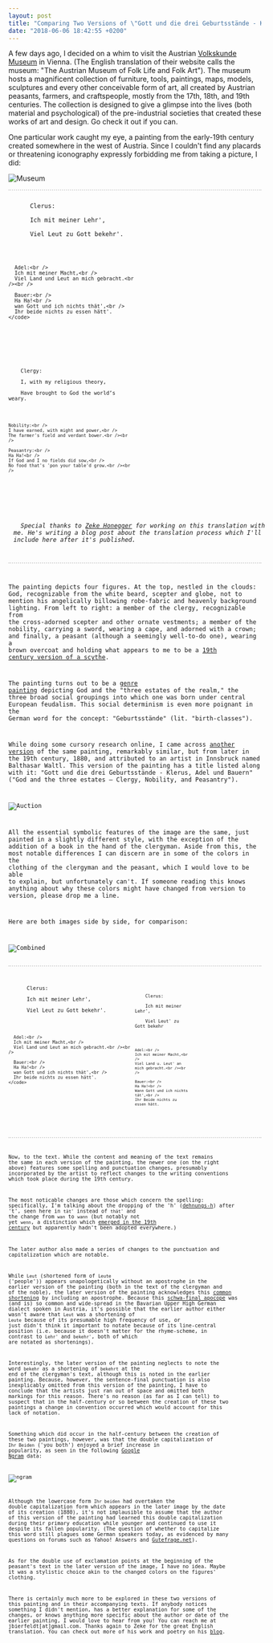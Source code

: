 ```yaml
---
layout: post
title: "Comparing Two Versions of \"Gott und die drei Geburtsstände - Klerus, Adel und Bauern\""
date: "2018-06-06 18:42:55 +0200"
---
```


A few days ago, I decided on a whim to visit the Austrian [Volkskunde Museum](https://www.volkskundemuseum.at/jart/prj3/volkskundemuseum/main.jart?content-id=1377520150937&rel=de) in Vienna. (The English translation of their website calls the museum: "The Austrian Museum of Folk Life and Folk Art"). The museum hosts a magnificent collection of furniture, tools, paintings, maps, models, sculptures and every other conceivable form of art, all created by Austrian peasants, farmers, and craftspeople, mostly from the 17th, 18th, and 19th centuries. The collection is designed to give a glimpse into the lives (both material and psychological) of the pre-industrial societies that created these works of art and design. Go check it out if you can.

One particular work caught my eye, a painting from the early-19th century created somewhere in the west of Austria. Since I couldn't find any placards or threatening iconography expressly forbidding me from taking a picture, I did:

![Museum](/assets/trans-gott-die-drei/images/museum.jpg)

<div style="display: flex; flex-wrap: wrap; border-top: 2px dotted lightgrey; border-bottom: 2px dotted lightgrey; padding-top: 10px">
  <div style="width: 50%">
    <code language="">
      Clerus:<br />
      Ich mit meiner Lehr',<br />
      Viel Leut zu Gott bekehr'.<br /><br />

      Adel:<br />
      Ich mit meiner Macht,<br />
      Viel Land und Leut an mich gebracht.<br /><br />

      Bauer:<br />
      Ha Ha!<br />
      wan Gott und ich nichts thät',<br />
      Ihr beide nichts zu essen hätt'.
    </code>
  </div>
  <div style="width: 50%">
  <code language="">
    Clergy:<br />
    I, with my religious theory,<br />
    Have brought to God the world’s weary.<br /><br />

    Nobility:<br />
    I have earned, with might and power,<br />
    The farmer's field and verdant bower.<br /><br />

    Peasantry:<br />
    Ha Ha!<br />
    If God and I no fields did sow,<br />
    No food that's 'pon your table'd grow.<br /><br />
  </code>
  </div>
  <div style="width: 100%; padding: 10px; font-style: italic">
  Special thanks to <a href="https://concerningwords.wordpress.com/">Zeke Honegger</a> for working on this translation with me. He's writing a blog post about the translation process which I'll include here after it's published.
  </div>
</div>

The painting depicts four figures. At the top, nestled in the clouds: God, recognizable from the white beard, scepter and globe, not to mention his angelically billowing robe-fabric and heavenly background lighting. From left to right: a member of the clergy, recognizable from the cross-adorned scepter and other ornate vestments; a member of the nobility, carrying a sword, wearing a cape, and adorned with a crown; and finally, a peasant (although a seemingly well-to-do one), wearing a brown overcoat and holding what appears to me to be a [19th century version of a  scythe](http://www.estonica.org/en/19th_century_farm_tools/?max).

The painting turns out to be a [genre painting](https://en.wikipedia.org/wiki/Estates_of_the_realm) depicting God and the "three estates of the realm," the three broad social groupings into which one was born under central European feudalism. This social determinism is even more poignant in the German word for the concept: "Geburtsstände" (lit. "birth-classes").

While doing some cursory research online, I came across [another version](http://www.auktion-innsbruck.at/product/2149/23) of the same painting, remarkably similar, but from later in the 19th century, 1880, and attributed to an artist in Innsbruck named Balthasar Waltl. This version of the painting has a title listed along with it: "Gott und die drei Geburtsstände - Klerus, Adel und Bauern" ("God and the three estates — Clergy, Nobility, and Peasantry").

![Auction](/assets/trans-gott-die-drei/images/auction.jpg)

All the essential symbolic features of the image are the same, just painted in a slightly different style, with the exception of the addition of a book in the hand of the clergyman. Aside from this, the most notable differences I can discern are in some of the colors in the clothing of the clergyman and the peasant, which I would love to be able to explain, but unfortunately can't. If someone reading this knows anything about why these colors might have changed from version to version, please drop me a line.

Here are both images side by side, for comparison:

![Combined](/assets/trans-gott-die-drei/images/combined2.jpg)

<div style="display: flex; flex-wrap: wrap; border-top: 2px dotted lightgrey; border-bottom: 2px dotted lightgrey; padding-top: 10px; padding-bottom: 10px;">
  <div style="width: 50%">
    <code language="">
      Clerus:<br />
      Ich mit meiner Lehr',<br />
      Viel Leut zu Gott bekehr'.<br /><br />

      Adel:<br />
      Ich mit meiner Macht,<br />
      Viel Land und Leut an mich gebracht.<br /><br />

      Bauer:<br />
      Ha Ha!<br />
      wan Gott und ich nichts thät',<br />
      Ihr beide nichts zu essen hätt'.
    </code>
  </div>
  <div style="width: 50%">
  <code language="">
    Clerus:<br />
    Ich mit meiner Lehr',<br />
    Viel Leut' zu Gott bekehr<br /><br />

    Adel:<br />
    Ich mit meiner Macht,<br />
    Viel Land u. Leut' an mich gebracht.<br /><br />

    Bauer:<br />
    Ha Ha!<br />
    Wann Gott und ich nichts tät',<br />
    Ihr Beide nichts zu essen hätt.
  </code>
  </div>
</div>

Now, to the text. While the content and meaning of the text remains the same in each version of the painting, the newer one (on the right above) features some spelling and punctuation changes, presumably incorporated by the artist to reflect changes to the writing conventions which took place during the 19th century.

The most noticable changes are those which concern the spelling: specifically, I'm talking about the dropping of the 'h' ([dehnungs-h](https://de.wikipedia.org/wiki/Dehnungs-h)) after 't', seen here in ``tät'`` instead of ``thät'`` and the change from ``wan`` to ``wann`` (but notably not yet ``wenn``, a distinction which [emerged in the 19th century](https://www.duden.de/rechtschreibung/wenn) but apparently hadn't been adopted everywhere.)

The later author also made a series of changes to the punctuation and capitalization which are notable.

While ``Leut`` (shortened form of ``Leute`` ('people')) appears unapologetically without an apostrophe in the earlier version of the painting (both in the text of the clergyman and of the noble), the later version of the painting acknowledges this [common shortening](https://kuscholarworks.ku.edu/bitstream/handle/1808/22855/malc_1980_257-265_Keel.pdf?sequence=1) by including an apostrophe. Because this [schwa-final apocope](https://en.wikipedia.org/wiki/Apocope) was (and is) so common and wide-spread in the Bavarian Upper High German dialect spoken in Austria, it's possible that the earlier author either wasn't aware that ``Leut`` was a shortening of ``Leute`` because of its presumable high frequency of use, or just didn't think it important to notate because of its line-central position (i.e. because it doesn't matter for the rhyme-scheme, in contrast to ``Lehr'`` and ``bekehr'``, both of which are notated as shortenings).

Interestingly, the later version of the painting neglects to note the word ``bekehr`` as a shortening of ``bekehrt`` at the end of the clergyman's text, although this is noted in the earlier painting. Because, however, the sentence-final punctuation is also inexplicably omitted from this version of the painting, I have to conclude that the artists just ran out of space and omitted both markings for this reason. There's no reason (as far as I can tell) to suspect that in the half-century or so between the creation of these two paintings a change in convention occurred which would account for this lack of notation.

Something which did occur in the half-century between the creation of these two paintings, however, was that the double capitalization of ``Ihr Beiden`` ('you both') enjoyed a brief increase in popularity, as seen in the following [Google Ngram](https://books.google.com/ngrams/graph?content=Ihr+beide%2CIhr+Beide&year_start=1800&year_end=1900&corpus=20&smoothing=3&share=&direct_url=t1%3B%2CIhr%20beide%3B%2Cc0%3B.t1%3B%2CIhr%20Beide%3B%2Cc0) data:

![ngram](/assets/trans-gott-die-drei/images/ngram.png)

Although the lowercase form ``Ihr beiden`` had overtaken the double capitalization form which appears in the later image by the date of its creation (1880), it's not implausible to assume that the author of this version of the painting had learned this double capitalization during their primary education while younger and continued to use it despite its fallen popularity. (The question of whether to capitalize this word still plagues some German speakers today, as evidenced by many questions on forums such as Yahoo! Answers and [Gutefrage.net](https://www.gutefrage.net/frage/hallo-ihr-beiden-oder-hallo-ihr-beiden--gross-oder-klein-)).

As for the double use of exclamation points at the beginning of the peasant's text in the later version of the image, I have no idea. Maybe it was a stylistic choice akin to the changed colors on the figures' clothing.

There is certainly much more to be explored in these two versions of this painting and in their accompanying texts. If anybody notices something I didn't mention, has a better explanation for some of the changes, or knows anything more specific about the author or date of the earlier painting, I would love to hear from you! You can reach me at jbierfeldt[at]gmail.com. Thanks again to Zeke for the great English translation. You can check out more of his work and poetry on his [blog](https://concerningwords.wordpress.com/).
